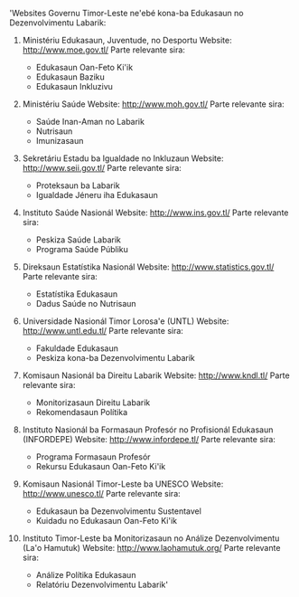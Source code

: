 'Websites Governu Timor-Leste ne'ebé kona-ba Edukasaun no Dezenvolvimentu Labarik:

1. Ministériu Edukasaun, Juventude, no Desportu
   Website: http://www.moe.gov.tl/
   Parte relevante sira:
   - Edukasaun Oan-Feto Ki'ik
   - Edukasaun Baziku
   - Edukasaun Inkluzivu

2. Ministériu Saúde
   Website: http://www.moh.gov.tl/
   Parte relevante sira:
   - Saúde Inan-Aman no Labarik
   - Nutrisaun
   - Imunizasaun

3. Sekretáriu Estadu ba Igualdade no Inkluzaun
   Website: http://www.seii.gov.tl/
   Parte relevante sira:
   - Proteksaun ba Labarik
   - Igualdade Jéneru iha Edukasaun

4. Instituto Saúde Nasionál
   Website: http://www.ins.gov.tl/
   Parte relevante sira:
   - Peskiza Saúde Labarik
   - Programa Saúde Públiku

5. Direksaun Estatístika Nasionál
   Website: http://www.statistics.gov.tl/
   Parte relevante sira:
   - Estatístika Edukasaun
   - Dadus Saúde no Nutrisaun

6. Universidade Nasionál Timor Lorosa'e (UNTL)
   Website: http://www.untl.edu.tl/
   Parte relevante sira:
   - Fakuldade Edukasaun
   - Peskiza kona-ba Dezenvolvimentu Labarik

7. Komisaun Nasionál ba Direitu Labarik
   Website: http://www.kndl.tl/
   Parte relevante sira:
   - Monitorizasaun Direitu Labarik
   - Rekomendasaun Polítika

8. Instituto Nasionál ba Formasaun Profesór no Profisionál Edukasaun (INFORDEPE)
   Website: http://www.infordepe.tl/
   Parte relevante sira:
   - Programa Formasaun Profesór
   - Rekursu Edukasaun Oan-Feto Ki'ik

9. Komisaun Nasionál Timor-Leste ba UNESCO
   Website: http://www.unesco.tl/
   Parte relevante sira:
   - Edukasaun ba Dezenvolvimentu Sustentavel
   - Kuidadu no Edukasaun Oan-Feto Ki'ik

10. Instituto Timor-Leste ba Monitorizasaun no Análize Dezenvolvimentu (La'o Hamutuk)
    Website: http://www.laohamutuk.org/
    Parte relevante sira:
    - Análize Polítika Edukasaun
    - Relatóriu Dezenvolvimentu Labarik'